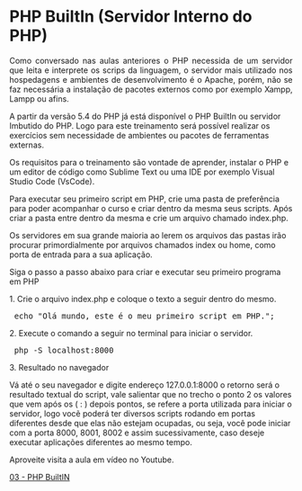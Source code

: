 # PHP BuiltIn (Servidor Interno do PHP)

<p align="justify"> Como conversado nas aulas anteriores o PHP necessida de um servidor que leita e interprete os scrips da linguagem, o servidor mais utilizado nos hospedagens e ambientes de desenvolvimento é o Apache, porém, não se faz necessária a instalação de pacotes externos como por exemplo Xampp, Lampp ou afins.

A partir da versão 5.4 do PHP já está disponível o PHP BuiltIn ou servidor Imbutido do PHP. Logo para este treinamento será possível realizar os exercícios sem necessidade de ambientes ou pacotes de ferramentas externas. 

Os requisitos para o treinamento são vontade de aprender, instalar o PHP e um editor de código como Sublime Text ou uma IDE por exemplo Visual Studio Code (VsCode).

Para executar seu primeiro script em PHP, crie uma pasta de preferência para poder acompanhar o curso e criar dentro da mesma seus scripts. Após criar a pasta entre dentro da mesma e crie um arquivo chamado index.php.

Os servidores em sua grande maioria ao lerem os arquivos das pastas irão procurar primordialmente por arquivos chamados index ou home, como porta de entrada para a sua aplicação.

Siga o passo a passo abaixo para criar e executar seu primeiro programa em PHP</p>


<p align="justify">1. Crie o arquivo index.php e coloque o texto a seguir dentro do mesmo.</p>
<pre> <?php

echo "Olá mundo, este é o meu primeiro script em PHP.";
</pre>

<p align="justify">2. Execute o comando a seguir no terminal para iniciar o servidor. </p>

<pre> php -S localhost:8000</pre>

<p align="justify"> 3. Resultado no navegador

Vá até o seu navegador e digite  endereço 127.0.0.1:8000 o retorno será o resultado textual do script, vale salientar que no trecho o ponto 2 os valores que vem após os ( : ) depois pontos, se refere a porta utilizada para iniciar o servidor, logo vocẽ poderá ter diversos scripts rodando em portas diferentes desde que elas não estejam ocupadas, ou seja, você pode iniciar com a porta 8000, 8001, 8002 e assim sucessivamente, caso deseje executar aplicações diferentes ao mesmo tempo.

Aproveite visita a aula em vídeo no Youtube. </p>

[03 - PHP BuiltIN](https://www.youtube.com/watch?v=IyN2dPgmGJI)